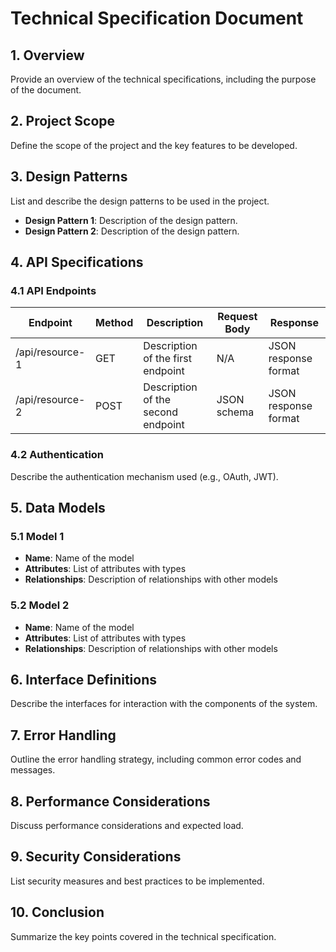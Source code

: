 # Technical Specification Document

## 1. Overview
Provide an overview of the technical specifications, including the purpose of the document.

## 2. Project Scope
Define the scope of the project and the key features to be developed.

## 3. Design Patterns
List and describe the design patterns to be used in the project.
- **Design Pattern 1**: Description of the design pattern.
- **Design Pattern 2**: Description of the design pattern.

## 4. API Specifications
### 4.1 API Endpoints
| Endpoint         | Method | Description                          | Request Body            | Response           |
|------------------|--------|--------------------------------------|-------------------------|--------------------|
| /api/resource-1  | GET    | Description of the first endpoint    | N/A                     | JSON response format |
| /api/resource-2  | POST   | Description of the second endpoint   | JSON schema             | JSON response format |

### 4.2 Authentication
Describe the authentication mechanism used (e.g., OAuth, JWT).

## 5. Data Models
### 5.1 Model 1
- **Name**: Name of the model
- **Attributes**: List of attributes with types
- **Relationships**: Description of relationships with other models

### 5.2 Model 2
- **Name**: Name of the model
- **Attributes**: List of attributes with types
- **Relationships**: Description of relationships with other models

## 6. Interface Definitions
Describe the interfaces for interaction with the components of the system.

## 7. Error Handling
Outline the error handling strategy, including common error codes and messages.

## 8. Performance Considerations
Discuss performance considerations and expected load.

## 9. Security Considerations
List security measures and best practices to be implemented.

## 10. Conclusion
Summarize the key points covered in the technical specification.
